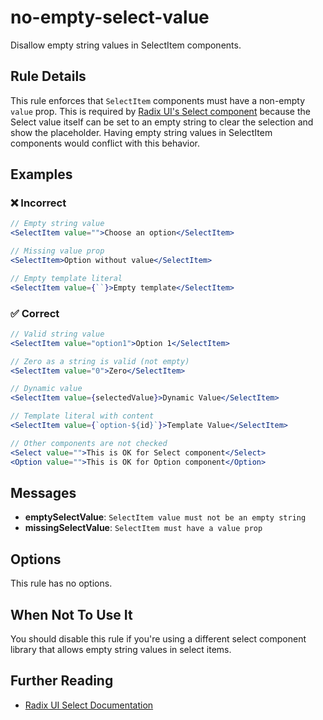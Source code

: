 # no-empty-select-value

Disallow empty string values in SelectItem components.

## Rule Details

This rule enforces that `SelectItem` components must have a non-empty `value` prop. This is required by [Radix UI's Select component](https://www.radix-ui.com/primitives/docs/components/select) because the Select value itself can be set to an empty string to clear the selection and show the placeholder. Having empty string values in SelectItem components would conflict with this behavior.

## Examples

### ❌ Incorrect

```jsx
// Empty string value
<SelectItem value="">Choose an option</SelectItem>

// Missing value prop
<SelectItem>Option without value</SelectItem>

// Empty template literal
<SelectItem value={``}>Empty template</SelectItem>
```

### ✅ Correct

```jsx
// Valid string value
<SelectItem value="option1">Option 1</SelectItem>

// Zero as a string is valid (not empty)
<SelectItem value="0">Zero</SelectItem>

// Dynamic value
<SelectItem value={selectedValue}>Dynamic Value</SelectItem>

// Template literal with content
<SelectItem value={`option-${id}`}>Template Value</SelectItem>

// Other components are not checked
<Select value="">This is OK for Select component</Select>
<Option value="">This is OK for Option component</Option>
```

## Messages

- **emptySelectValue**: `SelectItem value must not be an empty string`
- **missingSelectValue**: `SelectItem must have a value prop`

## Options

This rule has no options.

## When Not To Use It

You should disable this rule if you're using a different select component library that allows empty string values in select items.

## Further Reading

- [Radix UI Select Documentation](https://www.radix-ui.com/primitives/docs/components/select)
